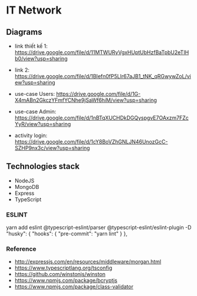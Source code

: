 # IT Network 

## Diagrams
- link thiết kế 1: https://drive.google.com/file/d/11MTWURyVgxHUptUbHzfBaTpbU2eTIHb0/view?usp=sharing
- link 2: https://drive.google.com/file/d/1BIefn0fP5LIr67aJB1_tNK_qRGwywZoL/view?usp=sharing
- use-case Users: https://drive.google.com/file/d/1G-X4mABn2GkczYFmfYCNhe9jSaWf6hiM/view?usp=sharing
- use-case Admin: https://drive.google.com/file/d/1nBTqXUCHDkDGQyspgvE7OAxzm7FZcYyR/view?usp=sharing

- activity login: https://drive.google.com/file/d/1cY8BoVZhGNLJN46UnozGcC-SZHP9nx3c/view?usp=sharing
## Technologies stack

- NodeJS
- MongoDB
- Express
- TypeScript

### ESLINT
yarn add eslint @typescript-eslint/parser @typescript-eslint/eslint-plugin -D
  "husky": {
    "hooks": {
      "pre-commit": "yarn lint"
    }
  },


### Reference

- http://expressjs.com/en/resources/middleware/morgan.html
- https://www.typescriptlang.org/tsconfig
- https://github.com/winstonjs/winston
- https://www.npmjs.com/package/bcryptjs
- https://www.npmjs.com/package/class-validator

